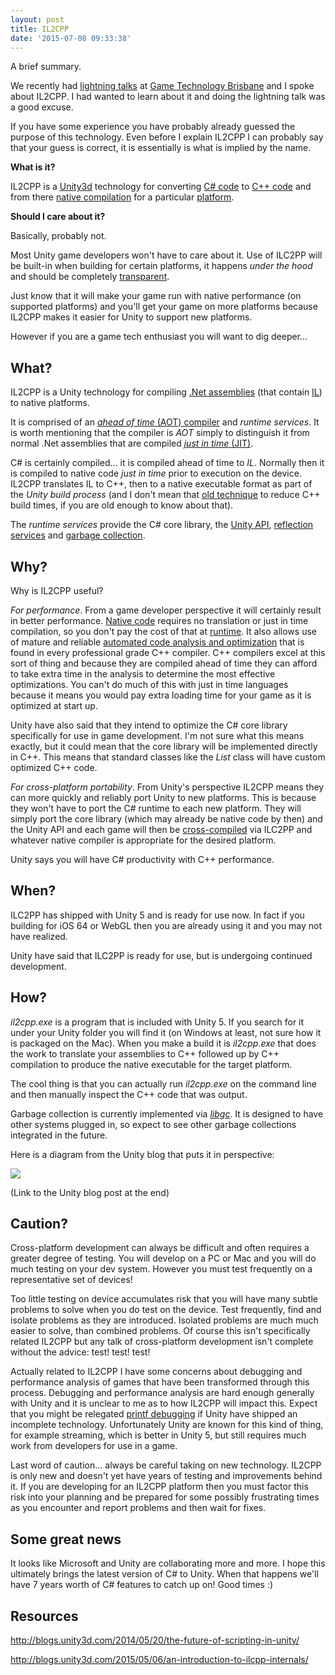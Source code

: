 ```yaml
---
layout: post
title: IL2CPP
date: '2015-07-08 09:33:38'
---
```


A brief summary.

We recently had [lightning talks](http://www.meetup.com/Game-Technology-Brisbane/events/222429496/) at [Game Technology Brisbane](http://gametechbrisbane.com/) and I spoke about IL2CPP. I had wanted to learn about it and doing the lightning talk was a good excuse. 

If you have some experience you have probably already guessed the purpose of this technology. Even before I explain IL2CPP I can probably say that your guess is correct, it is essentially is what is implied by the name. 

**What is it?** 

IL2CPP is a [Unity3d](https://en.wikipedia.org/wiki/Unity_(game_engine)) technology for converting [C# code](https://en.wikipedia.org/wiki/C_Sharp_(programming_language)) to [C++ code](https://en.wikipedia.org/wiki/C%2B%2B) and from there [native compilation](https://en.wikipedia.org/wiki/Native_(computing)#Applications) for a particular [platform](https://en.wikipedia.org/wiki/Computing_platform).

**Should I care about it?** 

Basically, probably not. 

Most Unity game developers won't have to care about it. Use of ILC2PP will be built-in when building for certain platforms, it happens *under the hood* and should be completely [transparent](https://en.wikipedia.org/wiki/Transparency_(human%E2%80%93computer_interaction)). 

Just know that it will make your game run with native performance (on supported platforms) and you'll get your game on more platforms because IL2CPP makes it easier for Unity to support new platforms.

However if you are a game tech enthusiast you will want to dig deeper...

## What?

IL2CPP is a Unity technology for compiling [.Net assemblies](https://en.wikipedia.org/wiki/Assembly_(CLI)) (that contain [IL](https://en.wikipedia.org/wiki/Common_Intermediate_Language)) to native platforms.

It is comprised of an [*ahead of time* (AOT) compiler](https://en.wikipedia.org/wiki/Ahead-of-time_compilation) and *runtime services*. It is worth mentioning that the compiler is *AOT* simply to distinguish it from normal .Net assemblies that are compiled [*just in time* (JIT)](https://en.wikipedia.org/wiki/Just-in-time_compilation). 

C# is certainly compiled... it is compiled ahead of time to *IL*. Normally then it is compiled to native code *just in time* prior to execution on the device. IL2CPP translates IL to C++, then to a native executable format as part of the *Unity build process* (and I don't mean that [old technique](http://engineering-game-dev.com/2009/12/15/the-evils-of-unity-builds/) to reduce C++ build times, if you are old enough to know about that).

The *runtime services* provide the C# core library, the [Unity API](http://docs.unity3d.com/ScriptReference/), [reflection services](https://en.wikipedia.org/wiki/Reflection_(computer_programming)) and [garbage collection](https://en.wikipedia.org/wiki/Garbage_collection_(computer_science)). 


## Why?

Why is IL2CPP useful? 

*For performance*. From a game developer perspective it will certainly result in better performance. [Native code](https://en.wikipedia.org/wiki/Reflection_(computer_programming)) requires no translation or just in time compilation, so you don't pay the cost of that at [runtime](https://en.wikipedia.org/wiki/Run_time_(program_lifecycle_phase)). It also allows use of mature and reliable [automated code analysis and optimization](https://en.wikipedia.org/wiki/Optimizing_compiler) that is found in every professional grade C++ compiler. C++ compilers excel at this sort of thing and because they are compiled ahead of time they can afford to take extra time in the analysis to determine the most effective optimizations. You can't do much of this with just in time languages because it means you would pay extra loading time for your game as it is optimized at start up. 

Unity have also said that they intend to optimize the C# core library specifically for use in game development. I'm not sure what this means exactly, but it could mean that the core library will be implemented directly in C++. This means that standard classes like the *List* class will have custom optimized C++ code.   

*For cross-platform portability*. From Unity's perspective IL2CPP means they can more quickly and reliably port Unity to new platforms. This is because they won't have to port the C# runtime to each new platform. They will simply port the core library (which may already be native code by then) and the Unity API and each game will then be [cross-compiled](https://en.wikipedia.org/wiki/Cross_compiler) via ILC2PP and whatever native compiler is appropriate for the desired platform.

Unity says you will have C# productivity with C++ performance. 

## When?

ILC2PP has shipped with Unity 5 and is ready for use now. In fact if you building for iOS 64 or WebGL then you are already using it and you may not have realized.

Unity have said that ILC2PP is ready for use, but is undergoing continued development.

## How?

*il2cpp.exe* is a program that is included with Unity 5. If you search for it under your Unity folder you will find it (on Windows at least, not sure how it is packaged on the Mac).  When you make a build it is *il2cpp.exe* that does the work to translate your assemblies to C++ followed up by C++ compilation to produce the native executable for the target platform.

The cool thing is that you can actually run *il2cpp.exe* on the command line and then manually inspect the C++ code that was output.  

Garbage collection is currently implemented via *[libgc](https://github.com/ivmai/bdwgc/)*. It is designed to have other systems plugged in, so expect to see other garbage collections integrated in the future.

Here is a diagram from the Unity blog that puts it in perspective:

 ![](http://blogs.unity3d.com/wp-content/uploads/2015/04/il2cpp-toolchain-smaller.png)

(Link to the Unity blog post at the end)

## Caution?

Cross-platform development can always be difficult and often requires a greater degree of testing. You will develop on a PC or Mac and you will do much testing on your dev system. However you must test frequently on a representative set of devices! 

Too little testing on device accumulates risk that you will have many subtle problems to solve when you do test on the device. Test frequently, find and isolate problems as they are introduced. Isolated problems are much much easier to solve, than combined problems. Of course this isn't specifically related IL2CPP but any talk of cross-platform development isn't complete without the advice: test! test! test!

Actually related to IL2CPP I have some concerns about debugging and performance analysis of games that have been transformed through this process. Debugging and performance analysis are hard enough generally with Unity and it is unclear to me as to how IL2CPP will impact this. Expect that you might be relegated [printf debugging](https://en.wikipedia.org/wiki/Debugging#printf_debugging) if Unity have shipped an incomplete technology. Unfortunately Unity are known for this kind of thing, for example streaming, which is better in Unity 5, but still requires much work from developers for use in a game.

Last word of caution... always be careful taking on new technology. IL2CPP is only new and doesn't yet have years of testing and improvements behind it. If you are developing for an IL2CPP platform then you must factor this risk into your planning and be prepared for some possibly frustrating times as you encounter and report problems and then wait for fixes.

## Some great news

It looks like Microsoft and Unity are collaborating more and more. I hope this ultimately brings the latest version of C# to Unity. When that happens we'll have 7 years worth of C# features to catch up on! Good times :)

## Resources

http://blogs.unity3d.com/2014/05/20/the-future-of-scripting-in-unity/

http://blogs.unity3d.com/2015/05/06/an-introduction-to-ilcpp-internals/
